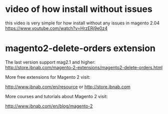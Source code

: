 # video of how install without  issues
this video is very simple for how install without any issues in magento 2.04
https://www.youtube.com/watch?v=HrzERj9e0z4

# magento2-delete-orders extension

The last version support mag2.1 and higher:
http://store.ibnab.com/magento-2-extensions/magento2-delete-orders.html

More free extensions for Magento 2 visit:

http://www.ibnab.com/en/resource or http://store.ibnab.com

More courses and tutorials about Magento 2 visit:

http://www.ibnab.com/en/blog/magento-2
